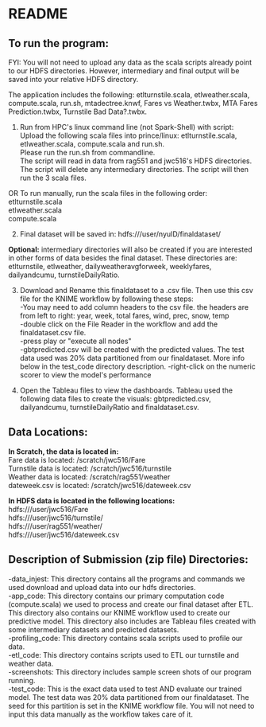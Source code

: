 # README

## To run the program:
FYI: You will not need to upload any data as the scala scripts already point to our HDFS directories.
However, intermediary and final output will be saved into your relative HDFS directory.

The application includes the following: etlturnstile.scala, etlweather.scala, compute.scala, run.sh, mtadectree.knwf, Fares vs Weather.twbx, MTA Fares Prediction.twbx, Turnstile Bad Data?.twbx.

1) Run from HPC's linux command line (not Spark-Shell) with script:  
Upload the following scala files into prince/linux: etlturnstile.scala, etlweather.scala, compute.scala and run.sh.  
Please run the run.sh from commandline.  
The script will read in data from rag551 and jwc516's HDFS directories.  
The script will delete any intermediary directories. 
The script will then run the 3 scala files.

 OR
 To run manually, run the scala files in the following order:  
 etlturnstile.scala  
 etlweather.scala  
 compute.scala  

2) Final dataset will be saved in: hdfs:///user/nyuID/finaldataset/

__Optional:__ intermediary directories will also be created if you are interested in other forms of data besides the final dataset. These directories are: etlturnstile, etlweather, dailyweatheravgforweek, weeklyfares, dailyandcumu, turnstileDailyRatio.

3) Download and Rename this finaldataset to a .csv file. Then use this csv file for the KNIME workflow by following these steps:  
-You may need to add column headers to the csv file. the headers are from left to right: year,    week,    total fares,    wind,    prec,    snow,    temp  
-double click on the File Reader in the workflow and add the finaldataset.csv file.  
-press play or "execute all nodes"  
-gbtpredicted.csv will be created with the predicted values.  The test data used was 20% data partitioned from our finaldataset. More info below in the test_code directory description.
-right-click on the numeric scorer to view the model's performance  

4. Open the Tableau files to view the dashboards. Tableau used the following data files to create the visuals: gbtpredicted.csv, dailyandcumu, turnstileDailyRatio and finaldataset.csv.

## Data Locations:
__In Scratch, the data is located in:__  
Fare data is located: /scratch/jwc516/Fare  
Turnstile data is located: /scratch/jwc516/turnstile  
Weather data is located: /scratch/rag551/weather  
dateweek.csv is located: /scratch/jwc516/dateweek.csv  

__In HDFS data is located in the following locations:__   
hdfs:///user/jwc516/Fare  
hdfs:///user/jwc516/turnstile/  
hdfs:///user/rag551/weather/  
hdfs:///user/jwc516/dateweek.csv  


## Description of Submission (zip file) Directories:
-data_injest: This directory contains all the programs and commands we used download and upload data into our hdfs directories.  
-app_code: This directory contains our primary computation code (compute.scala) we used to process and create our final dataset after ETL. This directory also contains our KNIME workflow used to create our predictive model. This directory also includes are Tableau files created with some intermediary datasets and predicted datasets.  
-profiling_code: This directory contains scala scripts used to profile our data.  
-etl_code: This directory contains scripts used to ETL our turnstile and weather data.  
-screenshots: This directory includes sample screen shots of our program running.  
-test_code: This is the exact data used to test AND evaluate our trained model. The test data was 20% data partitioned from our finaldataset. The seed for this partition is set in the KNIME workflow file. You will not need to input this data manually as the workflow takes care of it. 

